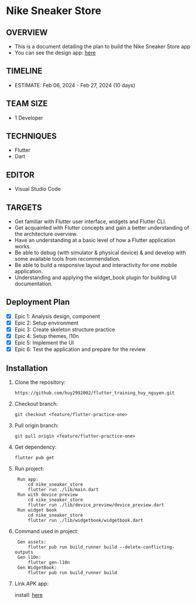 # Nike Sneaker Store

## OVERVIEW
- This is a document detailing the plan to build the Nike Sneaker Store app
- You can see the design app: [here](https://www.figma.com/file/NeMkgnPe650F4yep27Xmwm/NikeSneakerStore?type=design&node-id=0%3A1&mode=design&t=CCrQNYUpdEDs4dUQ-1)

## TIMELINE
- ESTIMATE: Feb 06, 2024 - Feb 27, 2024 (10 days)

## TEAM SIZE
- 1 Developer

## TECHNIQUES
- Flutter
- Dart

## EDITOR
- Visual Studio Code

## TARGETS
- Get familiar with Flutter user interface, widgets and Flutter CLI.
- Get acquainted with Flutter concepts and gain a better understanding of the architecture overview.
- Have an understanding at a basic level of how a Flutter application works.
- Be able to debug (with simulator & physical device) & and develop with some available tools from recommendation.
- Be able to build a responsive layout and interactivity for one mobile application.
- Understanding and applying the widget_book plugin for building UI documentation.

## Deployment Plan
- [x] Epic 1: Analysis design, component
- [x] Epic 2: Setup environment
- [x] Epic 3: Create skeleton structure practice
- [x] Epic 4: Setup themes, l10n
- [x] Epic 5: Implement the UI
- [x] Epic 6: Test the application and prepare for the review

## Installation
1. Clone the repository:
​
    ```
    https://github.com/huy2992002/flutter_training_huy_nguyen.git
    ```
2. Checkout branch:
​
    ```
    git checkout <feature/flutter-practice-one> 
    ```
3. Pull origin branch:
​
    ```
    git pull origin <feature/flutter-practice-one> 
    ```
4. Get dependency:
​
    ```
    flutter pub get
    ```    
4. Run project:
   ```
    Run app:
        cd nike_sneaker_store
        flutter run ./lib/main.dart
    Run with device preview
        cd nike_sneaker_store
        flutter run ./lib/device_preview/device_preview.dart
    Run widget book
        cd nike_sneaker_store
        flutter run ./lib/widgetbook/widgetbook.dart     
   ```
5. Command used in project:
   ```
    Gen assets:
        flutter pub run build_runner build --delete-conflicting-outputs
    Gen l10n:
        flutter gen-l10n  
    Gen WidgetBook:
        flutter pub run build_runner build    
    ```
6. Link APK app:

    install: [here](https://drive.google.com/file/d/1fWOglAxj7uNc7ERgd6WwUEC9b0_DDAfD/view?usp=sharing)
